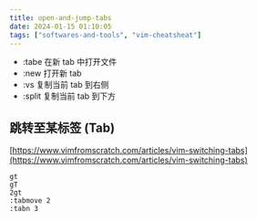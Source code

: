 ```yaml
---
title: open-and-jump-tabs
date: 2024-01-15 01:10:05
tags: ["softwares-and-tools", "vim-cheatsheat"]
---
```

- :tabe <file> 在新 tab 中打开文件
- :new 打开新 tab
- :vs 复制当前 tab 到右侧
- :split 复制当前 tab 到下方

## 跳转至某标签 (Tab)

[https://www.vimfromscratch.com/articles/vim-switching-tabs](https://www.vimfromscratch.com/articles/vim-switching-tabs)

```
gt
gT
2gt
:tabmove 2
:tabn 3
```




